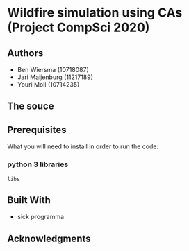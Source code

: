# Wildfire simulation using CAs (Project CompSci 2020)

## Authors

* Ben Wiersma (10718087)
* Jari Maijenburg (11217189)
* Youri Moll (10714235)


## The souce


## Prerequisites

What you will need to install in order to run the code:

### python 3 libraries

```
libs
```


## Built With

* sick programma

## Acknowledgments

